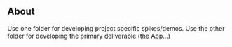 ## About ##

Use one folder for developing project specific spikes/demos.
Use the other folder for developing the primary deliverable (the App...)
